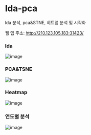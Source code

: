 # lda-pca
lda 분석, pca&amp;STNE, 히트맵 분석 및 시각화

웹 앱 주소: http://210.123.105.183:31423/

### lda
![image](https://user-images.githubusercontent.com/61719257/221746744-47868ef6-a6ab-4b4b-bd87-01d5ce27ea5c.png)

### PCA&TSNE
![image](https://user-images.githubusercontent.com/61719257/221746874-683dab48-03b2-40d1-8dc3-403d8e7c0118.png)

### Heatmap
![image](https://user-images.githubusercontent.com/61719257/221746946-f8dc49a6-a16f-4255-ba41-21451541305f.png)

### 연도별 분석
![image](https://user-images.githubusercontent.com/61719257/221747086-b426059e-b669-4125-9cbf-690b9e4172be.png)
